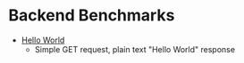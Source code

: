 # Backend Benchmarks

- [Hello World](hello-world)
  - Simple GET request, plain text "Hello World" response 